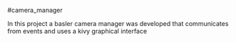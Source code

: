#camera_manager

In this project a basler camera manager was developed that communicates from events and uses a kivy graphical interface
